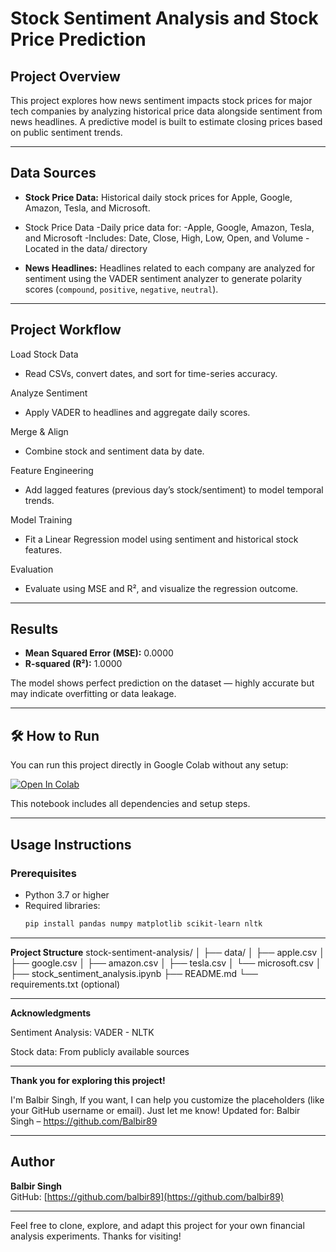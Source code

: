 # Stock Sentiment Analysis and Stock Price Prediction

## Project Overview

This project explores how news sentiment impacts stock prices for major tech companies by analyzing historical price data alongside sentiment from news headlines. A predictive model is built to estimate closing prices based on public sentiment trends.

---

## Data Sources

- **Stock Price Data:** Historical daily stock prices for Apple, Google, Amazon, Tesla, and Microsoft.
- Stock Price Data
-Daily price data for:
-Apple, Google, Amazon, Tesla, and Microsoft
-Includes: Date, Close, High, Low, Open, and Volume
-Located in the data/ directory
  
- **News Headlines:** Headlines related to each company are analyzed for sentiment using the VADER sentiment analyzer to generate polarity scores (`compound`, `positive`, `negative`, `neutral`).

---

## Project Workflow

Load Stock Data

- Read CSVs, convert dates, and sort for time-series accuracy.

Analyze Sentiment

- Apply VADER to headlines and aggregate daily scores.

Merge & Align

- Combine stock and sentiment data by date.

Feature Engineering

- Add lagged features (previous day’s stock/sentiment) to model temporal trends.

Model Training

- Fit a Linear Regression model using sentiment and historical stock features.

Evaluation

- Evaluate using MSE and R², and visualize the regression outcome.

---

## Results

- **Mean Squared Error (MSE):** 0.0000  
- **R-squared (R²):** 1.0000  

The model shows perfect prediction on the dataset — highly accurate but may indicate overfitting or data leakage.

---

## 🛠️ How to Run

You can run this project directly in Google Colab without any setup:

[![Open In Colab](https://colab.research.google.com/assets/colab-badge.svg)](https://colab.research.google.com/gist/Balbir89/7eda694a4fecb656fb92e6a49d6dd67a/stock_sentiment_analysis.ipynb)

This notebook includes all dependencies and setup steps.

---

## Usage Instructions

### Prerequisites

- Python 3.7 or higher
- Required libraries:
  ```bash
  pip install pandas numpy matplotlib scikit-learn nltk

---

**Project Structure**
stock-sentiment-analysis/
│
├── data/
│   ├── apple.csv
│   ├── google.csv
│   ├── amazon.csv
│   ├── tesla.csv
│   └── microsoft.csv
│
├── stock_sentiment_analysis.ipynb
├── README.md
└── requirements.txt (optional)

---

**Acknowledgments**

Sentiment Analysis: VADER - NLTK

Stock data: From publicly available sources

---

**Thank you for exploring this project!**

 I'm Balbir Singh, If you want, I can help you customize the placeholders (like your GitHub username or email). Just let me know!
Updated for: Balbir Singh – https://github.com/Balbir89

---

## Author

**Balbir Singh**  
GitHub: [https://github.com/balbir89](https://github.com/balbir89)

---

Feel free to clone, explore, and adapt this project for your own financial analysis experiments.
Thanks for visiting!
